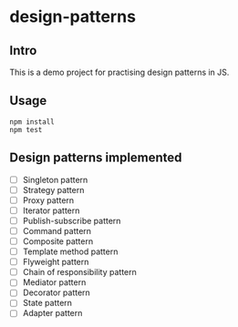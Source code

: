 # design-patterns

## Intro

This is a demo project for practising design patterns in JS.

## Usage

```shell
npm install
npm test
```

## Design patterns implemented

- [ ] Singleton pattern
- [ ] Strategy pattern
- [ ] Proxy pattern
- [ ] Iterator pattern
- [ ] Publish-subscribe pattern
- [ ] Command pattern
- [ ] Composite pattern
- [ ] Template method pattern
- [ ] Flyweight pattern
- [ ] Chain of responsibility pattern
- [ ] Mediator pattern
- [ ] Decorator pattern
- [ ] State pattern
- [ ] Adapter pattern
